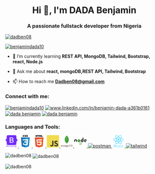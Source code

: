 <h1 align="center">Hi 👋, I'm DADA Benjamin</h1>
<h3 align="center">A passionate fullstack developer from Nigeria</h3>

<p align="left"> <a href="https://github.com/ryo-ma/github-profile-trophy"><img src="https://github-profile-trophy.vercel.app/?username=dadben08" alt="dadben08" /></a> </p>

<p align="left"> <a href="https://twitter.com/benjamindada10" target="blank"><img src="https://img.shields.io/twitter/follow/benjamindada10?logo=twitter&style=for-the-badge" alt="benjamindada10" /></a> </p>

- 🌱 I’m currently learning **REST API, MongoDB, Tailwind, Bootstrap, react, Node.js**

- 💬 Ask me about **react, mongoDB,REST API, Tailwind, Bootstrap**

- 📫 How to reach me **Dadben08@gmail.com**

<h3 align="left">Connect with me:</h3>
<p align="left">
<a href="https://twitter.com/benjamindada10" target="blank"><img align="center" src="https://raw.githubusercontent.com/rahuldkjain/github-profile-readme-generator/master/src/images/icons/Social/twitter.svg" alt="benjamindada10" height="30" width="40" /></a>
<a href="https://linkedin.com/in/www.linkedin.com/in/benjamin-dada-a361b0161" target="blank"><img align="center" src="https://raw.githubusercontent.com/rahuldkjain/github-profile-readme-generator/master/src/images/icons/Social/linked-in-alt.svg" alt="www.linkedin.com/in/benjamin-dada-a361b0161" height="30" width="40" /></a>
<a href="https://fb.com/dada benjamin" target="blank"><img align="center" src="https://raw.githubusercontent.com/rahuldkjain/github-profile-readme-generator/master/src/images/icons/Social/facebook.svg" alt="dada benjamin" height="30" width="40" /></a>
<a href="https://instagram.com/dada benjamin" target="blank"><img align="center" src="https://raw.githubusercontent.com/rahuldkjain/github-profile-readme-generator/master/src/images/icons/Social/instagram.svg" alt="dada benjamin" height="30" width="40" /></a>
</p>

<h3 align="left">Languages and Tools:</h3>
<p align="left"> <a href="https://getbootstrap.com" target="_blank" rel="noreferrer"> <img src="https://raw.githubusercontent.com/devicons/devicon/master/icons/bootstrap/bootstrap-plain-wordmark.svg" alt="bootstrap" width="40" height="40"/> </a> <a href="https://www.w3schools.com/css/" target="_blank" rel="noreferrer"> <img src="https://raw.githubusercontent.com/devicons/devicon/master/icons/css3/css3-original-wordmark.svg" alt="css3" width="40" height="40"/> </a> <a href="https://www.w3.org/html/" target="_blank" rel="noreferrer"> <img src="https://raw.githubusercontent.com/devicons/devicon/master/icons/html5/html5-original-wordmark.svg" alt="html5" width="40" height="40"/> </a> <a href="https://developer.mozilla.org/en-US/docs/Web/JavaScript" target="_blank" rel="noreferrer"> <img src="https://raw.githubusercontent.com/devicons/devicon/master/icons/javascript/javascript-original.svg" alt="javascript" width="40" height="40"/> </a> <a href="https://www.mongodb.com/" target="_blank" rel="noreferrer"> <img src="https://raw.githubusercontent.com/devicons/devicon/master/icons/mongodb/mongodb-original-wordmark.svg" alt="mongodb" width="40" height="40"/> </a> <a href="https://nodejs.org" target="_blank" rel="noreferrer"> <img src="https://raw.githubusercontent.com/devicons/devicon/master/icons/nodejs/nodejs-original-wordmark.svg" alt="nodejs" width="40" height="40"/> </a> <a href="https://postman.com" target="_blank" rel="noreferrer"> <img src="https://www.vectorlogo.zone/logos/getpostman/getpostman-icon.svg" alt="postman" width="40" height="40"/> </a> <a href="https://reactjs.org/" target="_blank" rel="noreferrer"> <img src="https://raw.githubusercontent.com/devicons/devicon/master/icons/react/react-original-wordmark.svg" alt="react" width="40" height="40"/> </a> <a href="https://tailwindcss.com/" target="_blank" rel="noreferrer"> <img src="https://www.vectorlogo.zone/logos/tailwindcss/tailwindcss-icon.svg" alt="tailwind" width="40" height="40"/> </a> </p>

<p><img align="left" src="https://github-readme-stats.vercel.app/api/top-langs?username=dadben08&show_icons=true&locale=en&layout=compact" alt="dadben08" /></p>

<p>&nbsp;<img align="center" src="https://github-readme-stats.vercel.app/api?username=dadben08&show_icons=true&locale=en" alt="dadben08" /></p>

<p><img align="center" src="https://github-readme-streak-stats.herokuapp.com/?user=dadben08&" alt="dadben08" /></p>
